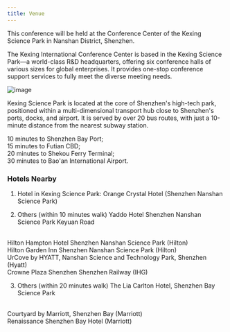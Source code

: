 ```yaml
---
title: Venue
---
```


This conference will be held at the Conference Center of the Kexing Science Park in Nanshan District, Shenzhen.

The Kexing International Conference Center is based in the Kexing Science Park—a world-class R&D headquarters, offering six conference halls of various sizes for global enterprises. It provides one-stop conference support services to fully meet the diverse meeting needs.

![image](images/img-3.png)

Kexing Science Park is located at the core of Shenzhen's high-tech park, positioned within a multi-dimensional transport hub close to Shenzhen's ports, docks, and airport. It is served by over 20 bus routes, with just a 10-minute distance from the nearest subway station.

10 minutes to Shenzhen Bay Port;
<br/>
15 minutes to Futian CBD;
<br/>
20 minutes to Shekou Ferry Terminal;
<br/>
30 minutes to Bao'an International Airport. 

### Hotels Nearby

1. Hotel in Kexing Science Park: Orange Crystal Hotel (Shenzhen Nanshan Science Park)


2. Others (within 10 minutes walk)
Yaddo Hotel Shenzhen Nanshan Science Park Keyuan Road
<br/>
Hilton Hampton Hotel Shenzhen Nanshan Science Park (Hilton)
<br/>
Hilton Garden Inn Shenzhen Nanshan Science Park (Hilton)
<br/>
UrCove by HYATT, Nanshan Science and Technology Park, Shenzhen (Hyatt)
<br/>
Crowne Plaza Shenzhen Shenzhen Railway (IHG)

3. Others (within 20 minutes walk)
The Lia Carlton Hotel, Shenzhen Bay Science Park
<br/>
Courtyard by Marriott, Shenzhen Bay (Marriott)
<br/>
Renaissance Shenzhen Bay Hotel (Marriott)